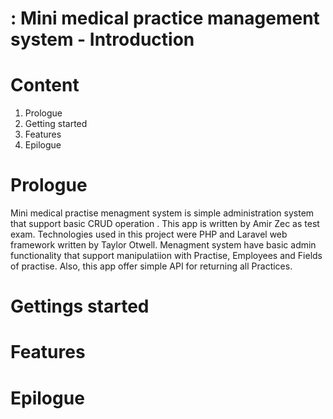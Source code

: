 # : Mini medical practice management system - Introduction

# Content

1.  Prologue
2.  Getting started
3.  Features
4.  Epilogue

# Prologue

Mini medical practise menagment system is simple administration system that support basic CRUD operation . This app is written by Amir Zec as test exam. Technologies used in this project were PHP and Laravel web framework written by Taylor Otwell. Menagment system have basic admin functionality that support manipulatiion with Practise, Employees and Fields of practise. Also, this app offer simple API for returning all Practices.

# Gettings started

# Features

# Epilogue
